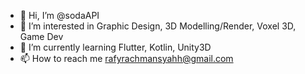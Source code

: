 - 👋 Hi, I’m @sodaAPI
- 👀 I’m interested in Graphic Design, 3D Modelling/Render, Voxel 3D, Game Dev
- 🌱 I’m currently learning Flutter, Kotlin, Unity3D
- 📫 How to reach me rafyrachmansyahh@gmail.com

<!---
sodaAPI/sodaAPI is a ✨ special ✨ repository because its `README.md` (this file) appears on your GitHub profile.
You can click the Preview link to take a look at your changes.
--->

